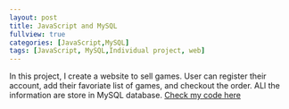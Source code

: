 ```yaml
---
layout: post
title: JavaScript and MySQL
fullview: true
categories: [JavaScript,MySQL]
tags: [JavaScript, MySQL,Individual project, web]
---
```

  In this project, I create a website to sell games. User can register their account, add their favoriate list of games, and checkout the order.
  ALl the information are store in MySQL database.
<a class="btn btn-default" href="https://github.com/godofhand/TCSS-445-Game-Shop">Check my code here</a>
